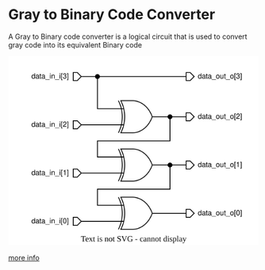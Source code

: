 # Gray to Binary Code Converter
A Gray to Binary code converter is a logical circuit that is used to convert gray code into its equivalent Binary code

<img src=../diagrams/gray_to_bin.svg>

[more info](https://www.geeksforgeeks.org/code-converters-binary-to-from-gray-code/)
